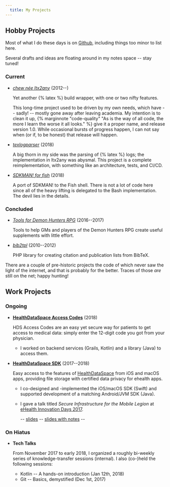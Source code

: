 ```yaml
---
  title: My Projects
---
```


## Hobby Projects

Most of what I do these days is on
    [Github](https://github.com/reitzig),
including things too minor to list here.

Several drafts and ideas are floating around in my notes space -- stay tuned!

### Current

 * *[chew née ltx2any](https://github.com/reitzig/ltx2any)*
    (2012--)
 
    Yet another {% latex %} build wrapper, with one or two nifty features.
    
    This long-time project used to be driven by my own needs, which
    have -- sadly! -- mostly gone away after leaving academia.
    My intention is to clean it up, {% marginnote "code-quality"
    "As is the way of all code, the more I learn the worse it all looks." %}
    give it a proper name, and release version 1.0. While occasional
    bursts of progress happen, I can not say when (or if, to be honest)
    that release will happen.

 * *[texlogparser](https://github.com/reitzig/texlogparser)*
    (2018)

    A big thorn in my side was the parsing of {% latex %} logs; the
    implementation in ltx2any was abysmal.
    This project is a complete reimplementation, with something like
    an architecture, tests, and CI/CD.

 * *[SDKMAN! for fish](https://github.com/reitzig/sdkman-for-fish)*
    (2018)

    A port of SDKMAN! to the Fish shell. There is not a lot of code here
    since all of the heavy lifting is delegated to the Bash implementation.
    The devil lies in the details.

### Concluded

 * *[Tools for Demon Hunters RPG](https://github.com/reitzig/dh-tools)*
    (2016--2017)
 
    Tools to help GMs and players of the Demon Hunters RPG create useful 
    supplements with little effort. 

 * *[bib2tpl](https://github.com/reitzig/bib2tpl)*
    (2010--2012)
 
    PHP library for creating citation and publication lists from BibTeX.
    
There are a couple of pre-historic projects the code of which never saw the 
light of the internet, and that is probably for the better.
Traces of those *are* still on the net; happy hunting!

## Work Projects

### Ongoing

 * [**HealthDataSpace Access Codes**](https://hdscode.de)
   (2018)

    HDS Access Codes are an easy yet secure way for patients to get
    access to medical data: simply enter the 12-digit code you got from
    your physician.

     - I worked on backend services (Grails, Kotlin) and a library (Java)
       to access them.

 * [**HealthDataSpace SDK**](https://sdk.healthdataspace.org)
   (2017--2018)
 
    Easy access to the features of 
        [HealthDataSpace](https://app.healthdataspace.de) 
    from iOS and macOS apps, providing file storage with certified data 
    privacy for ehealth apps.

    - I co-designed and -implemented the iOS/macOS SDK (Swift) and supported
      development of a matching Android/JVM SDK (Java).
    - I gave a talk titled *Secure Infrastructure for the Mobile Legion*
      at
        [eHealth Innovation Days 2017](https://ehealth-innovation.net/history/ehealth-innovation-days-2017.html). 
        
      -- [slides](/assets/pdf/ehid2017.pdf) -- 
      [slides with notes](/assets/pdf/ehid2017-notes.pdf) --

### On Hiatus

 * **Tech Talks**

    From November 2017 to early 2018, I organized a roughly bi-weekly series of
    knowledge-transfer sessions (internal).
    I also (co-)held the following sessions:

     * Kotlin -- A hands-on introduction (Jan 12th, 2018)
     * Git -- Basics, demystified (Dec 1st, 2017)